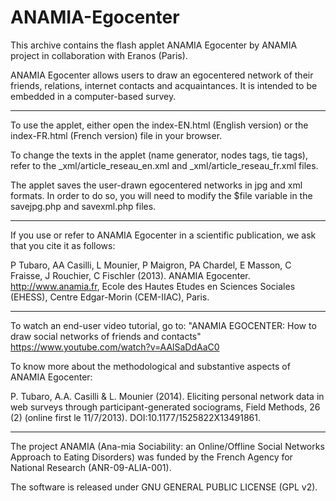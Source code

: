 ANAMIA-Egocenter
================

This archive contains the flash applet ANAMIA Egocenter by ANAMIA project in collaboration with Eranos (Paris). 

ANAMIA Egocenter allows users to draw an egocentered network of their friends, relations, internet contacts and acquaintances. It is intended to be embedded in a computer-based survey.

----

To use the applet, either open the index-EN.html (English version) or the index-FR.html (French version) file in your browser.

To change the texts in the applet (name generator, nodes tags, tie tags), refer to the _xml/article_reseau_en.xml and _xml/article_reseau_fr.xml files.

The applet saves the user-drawn egocentered networks in jpg and xml formats. In order to do so, you will need to modify the $file variable in the savejpg.php and savexml.php files.

----

If you use or refer to ANAMIA Egocenter in a scientific publication, we ask that you cite it as follows:

P Tubaro, AA Casilli, L Mounier, P Maigron, PA Chardel, E Masson, C Fraisse, J Rouchier, C Fischler (2013). ANAMIA Egocenter. http://www.anamia.fr, Ecole des Hautes Etudes en Sciences Sociales (EHESS), Centre Edgar-Morin (CEM-IIAC), Paris.

----

To watch an end-user video tutorial, go to: "ANAMIA EGOCENTER: How to draw social networks of friends and contacts" https://www.youtube.com/watch?v=AAlSaDdAaC0

To know more about the methodological and substantive aspects of ANAMIA Egocenter: 

P. Tubaro, A.A. Casilli & L. Mounier (2014). Eliciting personal network data in web surveys through participant-generated sociograms, Field Methods, 26 (2) (online first le 11/7/2013). DOI:10.1177/1525822X13491861.

----

The project ANAMIA (Ana-mia Sociability: an Online/Offline Social Networks Approach to Eating Disorders) was funded by the French Agency for National Research (ANR-09-ALIA-001).

The software is released under GNU GENERAL PUBLIC LICENSE (GPL v2).
